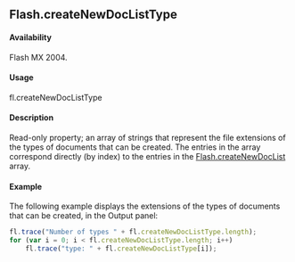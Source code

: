 ## Flash.createNewDocListType

#### Availability

Flash MX 2004.

#### Usage

fl.createNewDocListType

#### Description

Read-only property; an array of strings that represent the file extensions of the types of documents that can be created. The entries in the array correspond directly (by index) to the entries in the [Flash.createNewDocList](../Flash_object_/Flash17.md) array.

#### Example

The following example displays the extensions of the types of documents that can be created, in the Output panel:

```javascript
fl.trace("Number of types " + fl.createNewDocListType.length);
for (var i = 0; i < fl.createNewDocListType.length; i++)
    fl.trace("type: " + fl.createNewDocListType[i]);
```
